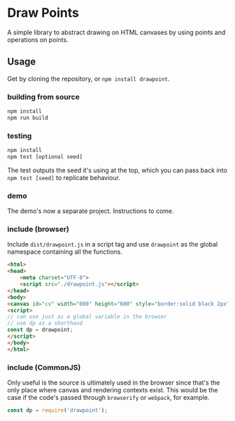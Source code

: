 # Draw Points
A simple library to abstract drawing on HTML canvases by 
using points and operations on points.

## Usage
Get by cloning the repository, or `npm install drawpoint`.

### building from source
```bash
npm install
npm run build
```

### testing
```bash
npm install
npm test [optional seed]
```
The test outputs the seed it's using at the top, which you can
pass back into `npm test [seed]` to replicate behaviour.

### demo
The demo's now a separate project.
Instructions to come.

### include (browser)

Include `dist/drawpoint.js` in a script tag and use `drawpoint` as the global namespace containing all the functions.

```html
<html>
<head>
    <meta charset="UTF-8">
    <script src="./drawpoint.js"></script>
</head>
<body>
<canvas id="cv" width="600" height="600" style="border:solid black 2px"></canvas>
<script>
// can use just as a global variable in the browser
// use dp as a shorthand
const dp = drawpoint;
</script>
</body>
</html>
```

### include (CommonJS)
Only useful is the source is ultimately used in the browser since that's the only
place where canvas and rendering contexts exist. This would be the case if the
code's passed through `browserify` or `webpack`, for example.
```javascript
const dp = require('drawpoint');
```
